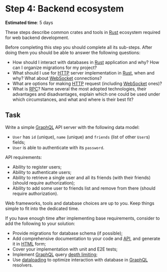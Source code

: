Step 4: Backend ecosystem
=========================

__Estimated time__: 5 days

These steps describe common crates and tools in [Rust] ecosystem required for web backend development.

Before completing this step you should complete all its sub-steps. After doing them you should be able to answer the following questions:
- How should I interact with databases in [Rust] application and why? How can I organize migrations for my project?
- What should I use for [HTTP] server implementation in [Rust], when and why? What about [WebSocket] connections?
- What are options for making [HTTP] request (including [WebSocket] ones)?
- What is [RPC]? Name several the most adopted technologies, their advantages and disadvantages, explain which one could be used under which circumstances, and what and where is their best fit? 




## Task

Write a simple [GraphQL] API server with the following data model:
- `User` has `id` (unique), `name` (unique) and `friends` (list of other `User`s) fields;
- `User` is able to authenticate with its `password`.

API requirements:
- Ability to register users;
- Ability to authenticate users;
- Ability to retrieve a single user and all its friends (with their friends) (should require authorization);
- Ability to add some user to friends list and remove from there (should require authorization).

Web frameworks, tools and database choices are up to you. Keep things simple to fit into the dedicated time.

If you have enough time after implementing base requirements, consider to add the following to your solution:
- Provide migrations for database schema (if possible);
- Add comprehensive documentation to your code and [API], and generate it in [HTML] form;
- Cover your implementation with unit and E2E tests;
- Implement [GraphQL] query [depth limiting][21];
- Use [dataloading][22] to optimize interaction with database in [GraphQL] resolvers. 




[API]: https://en.wikipedia.org/wiki/API
[GraphQL]: https://graphql.org/learn
[HTML]: https://en.wikipedia.org/wiki/HTML
[HTTP]: https://en.wikipedia.org/wiki/HTTP
[RPC]: https://en.wikipedia.org/wiki/Remote_procedure_call
[Rust]: https://www.rust-lang.org
[WebSocket]: https://en.wikipedia.org/wiki/WebSocket

[21]: https://escape.tech/blog/cyclic-queries-and-depth-limit
[22]: https://medium.com/the-marcy-lab-school/how-to-use-dataloader-js-9727c527efd0
